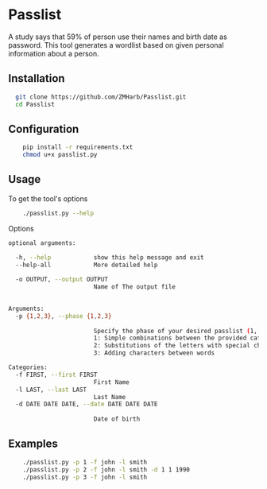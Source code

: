 
# Passlist

A study says that 59% of person use their names and birth date as password. 
This tool generates a wordlist based on given personal information about a person.




## Installation

```bash
  git clone https://github.com/ZMHarb/Passlist.git
  cd Passlist
```
    
## Configuration

```bash
    pip install -r requirements.txt
    chmod u+x passlist.py
```


## Usage

To get the tool's options
```bash
    ./passlist.py --help
```

Options

```bash
optional arguments:

  -h, --help            show this help message and exit
  --help-all            More detailed help
                        
  -o OUTPUT, --output OUTPUT
                        Name of The output file
                        

Arguments:
  -p {1,2,3}, --phase {1,2,3}
                        
                        Specify the phase of your desired passlist (1, 2, 3),         
                        1: Simple combinations between the provided categories        
                        2: Substitutions of the letters with special characters        
                        3: Adding characters between words

Categories:
  -f FIRST, --first FIRST
                        First Name
  -l LAST, --last LAST  
                        Last Name
  -d DATE DATE DATE, --date DATE DATE DATE
                        
                        Date of birth

```

## Examples

```bash
    ./passlist.py -p 1 -f john -l smith
    ./passlist.py -p 2 -f john -l smith -d 1 1 1990
    ./passlist.py -p 3 -f john -l smith
```

